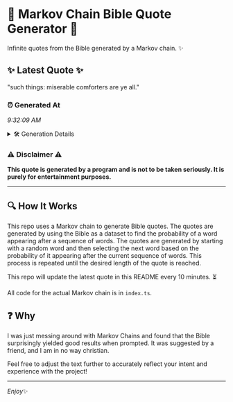# 📖 Markov Chain Bible Quote Generator 📖

Infinite quotes from the Bible generated by a Markov chain. ✨

## ✨ Latest Quote ✨
"such things: miserable comforters are ye all."

### ⏰ Generated At
*9:32:09 AM*

<details>
    <summary>🛠️ Generation Details</summary>
    <p>
        <strong>🌱 Seed:</strong> such<br>
        <strong>🔄 Iterations:</strong> 6<br>
        <strong>📜 Context History:</strong><br>[ such ]: things:<br>[ such, things: ]: miserable<br>[ such, things:, miserable ]: comforters<br>[ such, things:, miserable, comforters ]: are<br>[ such, things:, miserable, comforters, are ]: ye<br>[ such, things:, miserable, comforters, are, ye ]: all.<br>
    </p>
</details>

### ⚠️ Disclaimer ⚠️
**This quote is generated by a program and is not to be taken seriously. It is purely for entertainment purposes.**

---

## 🔍 How It Works

This repo uses a Markov chain to generate Bible quotes. The quotes are generated by using the Bible as a dataset to find the probability of a word appearing after a sequence of words. The quotes are generated by starting with a random word and then selecting the next word based on the probability of it appearing after the current sequence of words. This process is repeated until the desired length of the quote is reached.

This repo will update the latest quote in this README every 10 minutes. ⏳

All code for the actual Markov chain is in `index.ts`.

## ❓ Why

I was just messing around with Markov Chains and found that the Bible surprisingly yielded good results when prompted. 
It was suggested by a friend, and I am in no way christian.

Feel free to adjust the text further to accurately reflect your intent and experience with the project!

---

*Enjoy*✨
